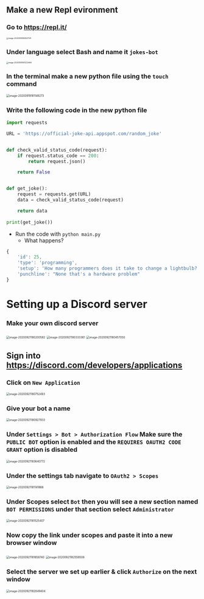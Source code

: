 ## Make a new Repl evironment

### Go to https://repl.it/

<img src="notes.assets/image-20200919180927141.png" alt="image-20200919180927141" style="zoom: 33%;" />

### Under language select Bash and name it `jokes-bot`

<img src="notes.assets/image-20200919181233484.png" alt="image-20200919181233484" style="zoom: 33%;" />

### In the terminal make a new python file using the `touch` command 

<img src="notes.assets/image-20200919181149273.png" alt="image-20200919181149273" style="zoom: 50%;" />



### Write the following code in the new python file

```python
import requests

URL = 'https://official-joke-api.appspot.com/random_joke'


def check_valid_status_code(request):
    if request.status_code == 200:
        return request.json()

    return False


def get_joke():
    request = requests.get(URL)
    data = check_valid_status_code(request)

    return data
  
print(get_joke())
```

- Run the code with `python main.py`
  - What happens? 



```javascript
{
    'id': 25,
    'type': 'programming', 
    'setup': 'How many programmers does it take to change a lightbulb?',
    'punchline': "None that's a hardware problem"
}
```



# Setting up a Discord server

### Make your own discord server

<img src="notes.assets/image-20200921180200582.png" alt="image-20200921180200582" style="zoom:50%;" />

<img src="notes.assets/image-20200921180333361.png" alt="image-20200921180333361" style="zoom:50%;" />

<img src="notes.assets/image-20200921180457050.png" alt="image-20200921180457050" style="zoom:50%;" />

## Sign into https://discord.com/developers/applications

### Click on `New Application`

<img src="notes.assets/image-20200921180752493.png" alt="image-20200921180752493" style="zoom:50%;" />

### Give your bot a name 

<img src="notes.assets/image-20200921180927933.png" alt="image-20200921180927933" style="zoom:50%;" />

### Under `Settings > Bot > Authorization Flow` Make sure the `PUBLIC BOT` option is enabled and the `REQUIRES OAUTH2 CODE GRANT` option is disabled

<img src="notes.assets/image-20200921183640772.png" alt="image-20200921183640772" style="zoom:50%;" />

### Under the settings tab navigate to `OAuth2 > Scopes`

<img src="notes.assets/image-20200921181141866.png" alt="image-20200921181141866" style="zoom:50%;" />

### Under Scopes select `Bot` then you will see a new section named `BOT PERMISSIONS` under that section select `Administrator`

<img src="notes.assets/image-20200921181525407.png" alt="image-20200921181525407" style="zoom:50%;" />

### Now copy the link under scopes and paste it into a new browser window 

<img src="notes.assets/image-20200921181658740.png" alt="image-20200921181658740" style="zoom:50%;" />

<img src="notes.assets/image-20200921182558508.png" alt="image-20200921182558508" style="zoom:50%;" />

### Select the server we set up earlier & click `Authorize` on the next window

<img src="notes.assets/image-20200921182849404.png" alt="image-20200921182849404" style="zoom:50%;" />

